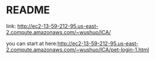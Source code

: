 # README #

link: http://ec2-13-59-212-95.us-east-2.compute.amazonaws.com/~wushuo/ICA/

you can start at here:http://ec2-13-59-212-95.us-east-2.compute.amazonaws.com/~wushuo/ICA/pet-login-1.html